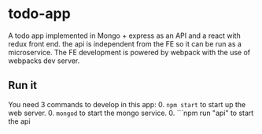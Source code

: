 # todo-app

A todo app implemented in Mongo + express as an API and a react with redux front end. the api is independent from the FE so it can be run as a microservice. The FE development is powered by webpack with the use of webpacks dev server. 

## Run it
You need 3 commands to develop in this app:
0. ```npm start``` to start up the web server. 
0. ```mongod``` to start the mongo service. 
0. ```npm run "api" to start the api
